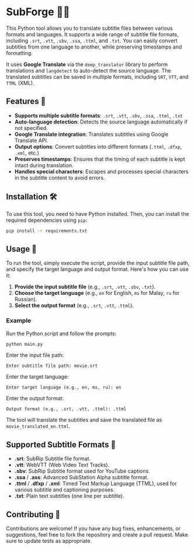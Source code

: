 # SubForge 📜🌐

This Python tool allows you to translate subtitle files between various formats and languages. It supports a wide range of subtitle file formats, including `.srt`, `.vtt`, `.sbv`, `.ssa`, `.ttml`, and `.txt`. You can easily convert subtitles from one language to another, while preserving timestamps and formatting.

It uses **Google Translate** via the `deep_translator` library to perform translations and `langdetect` to auto-detect the source language. The translated subtitles can be saved in multiple formats, including `SRT`, `VTT`, and `TTML` (XML).

## Features 🚀

- **Supports multiple subtitle formats**: `.srt`, `.vtt`, `.sbv`, `.ssa`, `.ttml`, `.txt`
- **Auto-language detection**: Detects the source language automatically if not specified.
- **Google Translate integration**: Translates subtitles using Google Translate API.
- **Output options**: Convert subtitles into different formats (`.ttml`, `.dfxp`, `.xml`, etc.)
- **Preserves timestamps**: Ensures that the timing of each subtitle is kept intact during translation.
- **Handles special characters**: Escapes and processes special characters in the subtitle content to avoid errors.

## Installation 🛠️

To use this tool, you need to have Python installed. Then, you can install the required dependencies using `pip`:

```bash
pip install -r requirements.txt
```

## Usage 📄

To run the tool, simply execute the script, provide the input subtitle file path, and specify the target language and output format. Here's how you can use it:

1. **Provide the input subtitle file** (e.g., `.srt`, `.vtt`, `.sbv`, `.txt`).
2. **Choose the target language** (e.g., `en` for English, `ms` for Malay, `ru` for Russian).
3. **Select the output format** (e.g., `.srt`, `.vtt`, `.ttml`).

### Example

Run the Python script and follow the prompts:

```bash
python main.py
```

Enter the input file path:

```
Enter subtitle file path: movie.srt
```

Enter the target language:

```
Enter target language (e.g., en, ms, ru): en
```

Enter the output format:

```
Output format (e.g., .srt, .vtt, .ttml): .ttml
```

The tool will translate the subtitles and save the translated file as `movie_translated_en.ttml`.

## Supported Subtitle Formats 📁

- **.srt**: SubRip Subtitle file format.
- **.vtt**: WebVTT (Web Video Text Tracks).
- **.sbv**: SubRip Subtitle format used for YouTube captions.
- **.ssa** / **.ass**: Advanced SubStation Alpha subtitle format.
- **.ttml** / **.dfxp** / **.xml**: Timed Text Markup Language (TTML), used for various subtitle and captioning purposes.
- **.txt**: Plain text subtitles (one line per subtitle).

## Contributing 🤝

Contributions are welcome! If you have any bug fixes, enhancements, or suggestions, feel free to fork the repository and create a pull request. Make sure to update tests as appropriate.